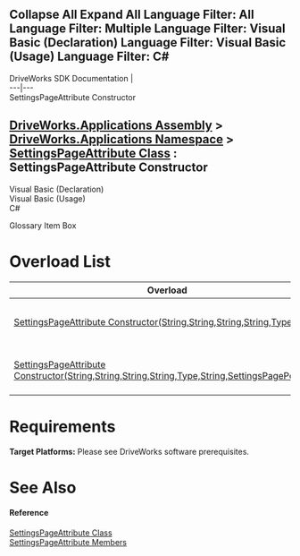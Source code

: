        

 Collapse All Expand All  Language Filter: All  Language Filter: Multiple  Language Filter: Visual Basic (Declaration) Language Filter: Visual Basic (Usage) Language Filter: C#  
---  
DriveWorks SDK Documentation  |   
---|---  
SettingsPageAttribute Constructor   
  
[DriveWorks.Applications Assembly](topic13.md) > [DriveWorks.Applications Namespace](topic16.md) > [SettingsPageAttribute Class](topic959.md) : SettingsPageAttribute Constructor  
---  
  
Visual Basic (Declaration)    
Visual Basic (Usage)    
C# 

Glossary Item Box

# Overload List

Overload| Description  
---|---  
[SettingsPageAttribute Constructor(String,String,String,String,Type)](topic966.md)| Initializes a new instance of the [SettingsPageAttribute](topic959.md) type.   
[SettingsPageAttribute Constructor(String,String,String,String,Type,String,SettingsPagePosition)](topic967.md)| Initializes a new instance of the [SettingsPageAttribute](topic959.md) type.   
  
# Requirements

**Target Platforms:** Please see DriveWorks software prerequisites.

# See Also

#### Reference

[SettingsPageAttribute Class](topic959.md)   
[SettingsPageAttribute Members](topic960.md)


